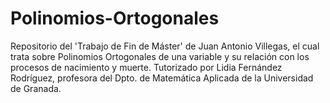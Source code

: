 # Polinomios-Ortogonales
Repositorio del 'Trabajo de Fin de Máster' de Juan Antonio Villegas, el cual trata sobre Polinomios Ortogonales de una variable y su relación con los procesos de nacimiento y muerte. Tutorizado por Lidia Fernández Rodríguez, profesora del Dpto. de Matemática Aplicada de la Universidad de Granada.
